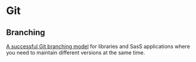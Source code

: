 # Git

## Branching

[A successful Git branching model](https://nvie.com/posts/a-successful-git-branching-model/) for libraries and SasS applications where you need to maintain different versions at the same time.
